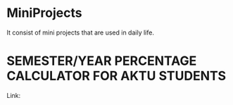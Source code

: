 # MiniProjects
It consist of mini projects that are used in daily life.

# SEMESTER/YEAR PERCENTAGE CALCULATOR FOR AKTU STUDENTS
Link: 
